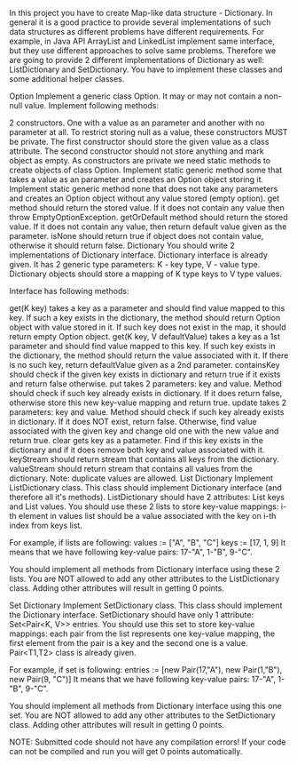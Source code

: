 In this project you have to create Map-like data structure - Dictionary. In general it is a good practice to provide several implementations of such data structures as different problems have different requirements. For example, in Java API ArrayList and LinkedList implement same interface, but they use different approaches to solve same problems. Therefore we are going to provide 2 different implementations of Dictionary as well: ListDictionary and SetDictionary. You have to implement these classes and some additional helper classes.

Option
Implement a generic class Option. It may or may not contain a non-null value. Implement following methods:

2 constructors. One with a value as an parameter and another with no parameter at all. To restrict storing null as a value, these constructors MUST be private. The first constructor should store the given value as a class attribute. The second constructor should not store anything and mark object as empty.
As constructors are private we need static methods to create objects of class Option. Implement static generic method some that takes a value as an parameter and creates an Option object storing it.
Implement static generic method none that does not take any parameters and creates an Option object without any value stored (empty option).
get method should return the stored value. If it does not contain any value then throw EmptyOptionException.
getOrDefault method should return the stored value. If it does not contain any value, then return default value given as the parameter.
isNone should return true if object does not contain value, otherwise it should return false.
Dictionary
You should write 2 implementations of Dictionary interface. Dictionary interface is already given. It has 2 generic type parameters: K - key type, V - value type. Dictionary objects should store a mapping of K type keys to V type values.

Interface has following methods:

get(K key) takes a key as a parameter and should find value mapped to this key. If such a key exists in the dictionary, the method should return Option object with value stored in it. If such key does not exist in the map, it should return empty Option object.
get(K key, V defaultValue) takes a key as a 1st parameter and should find value mapped to this key. If such key exists in the dictionary, the method should return the value associated with it. If there is no such key, return defaultValue given as a 2nd parameter.
containsKey should check if the given key exists in dictionary and return true if it exists and return false otherwise.
put takes 2 parameters: key and value. Method should check if such key already exists in dictionary. If it does return false, otherwise store this new key-value mapping and return true.
update takes 2 parameters: key and value. Method should check if such key already exists in dictionary. If it does NOT exist, return false. Otherwise, find value associated with the given key and change old one with the new value and return true.
clear gets key as a patameter. Find if this key exists in the dictionary and if it does remove both key and value associated with it.
keyStream should return stream that contains all keys from the dictionary.
valueStream should return stream that contains all values from the dictionary. Note: duplicate values are allowed.
List Dictionary
Implement ListDictionary class. This class should implement Dictionary interface (and therefore all it's methods). ListDictionary should have 2 attributes: List<K> keys and List<V> values. You should use these 2 lists to store key-value mappings: i-th element in values list should be a value associated with the key on i-th index from keys list.

For example, if lists are following:
values := ["A", "B", "C"]
keys := [17, 1, 9]
It means that we have following key-value pairs: 17-"A", 1-"B", 9-"C".

You should implement all methods from Dictionary interface using these 2 lists. You are NOT allowed to add any other attributes to the ListDictionary class. Adding other attributes will result in getting 0 points.

Set Dictionary
Implement SetDictionary class. This class should implement the Dictionary interface. SetDictionary should have only 1 attribute: Set<Pair<K, V>> entries. You should use this set to store key-value mappings: each pair from the list represents one key-value mapping, the first element from the pair is a key and the second one is a value. Pair<T1,T2> class is already given.

For example, if set is following:
entries := [new Pair(17,"A"), new Pair(1,"B"), new Pair(9, "C")]
It means that we have following key-value pairs: 17-"A", 1-"B", 9-"C".

You should implement all methods from Dictionary interface using this one set. You are NOT allowed to add any other attributes to the SetDictionary class. Adding other attributes will result in getting 0 points.

NOTE: Submitted code should not have any compilation errors! If your code can not be compiled and run you will get 0 points automatically.
